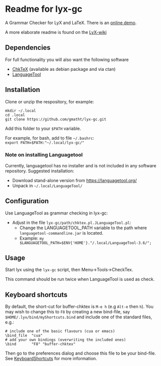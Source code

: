 # Readme for lyx-gc

A Grammar Checker for LyX and LaTeX. There is an [online demo](http://mccabedj.ucc.asn.au/checktex.html).

A more elaborate readme is found on the [LyX-wiki](http://wiki.lyx.org/Tools/LyX-GrammarChecker)

## Dependencies
For full functionality you will also want the following software

* [ChkTeX](http://www.baruch.ev-en.org/proj/chktex/) (available as debian package and via ctan)
* [LanguageTool](https://www.languagetool.org/)


## Installation

Clone or unzip the respository, for example:

```
mkdir ~/.local
cd .local
git clone https://github.com/gmatht/lyx-gc.git
```

Add this folder to your ```$PATH``` variable. 

For example, for bash, add to file ```~/.bashrc```: <br>
   ```export PATH=$PATH:"~/.local/lyx-gc/"```

### Note on installing Languagetool
Currently, languagetool has no installer and is not included in any software repository. Suggested installation:

* Download stand-alone version from https://languagetool.org/
* Unpack in ```~/.local/LanguageTool/```

## Configuration
Use LanguageTool as grammar checking in lyx-gc:

 * Adjust in the file ```lyx-gc/path/chktex.pl.JLanguageTool.pl```:
    * Change the LANGUAGETOOL_PATH variable to the path where  ```languagetool-commandline.jar``` is located.
    * Example:  ```my $LANGUAGETOOL_PATH=$ENV{'HOME'}."/.local/LanguageTool-3.6/";```
    
## Usage
Start lyx using the ```lyx-gc``` script, then Menu->Tools->CheckTex.

This command should be run twice when LanguageTool is used as check.


## Keyboard shortcuts
By default, the short-cut for buffer-chktex is ```M-e h``` (e.g ```Alt-e``` then ```h```).
You may wish to change this to ```F8``` by creating a new bind-file,
say ```$HOME/.lyx/bind/myShortcuts.bind``` and include one of the standard files, e.g.:

``` 
# include one of the basic flavours (cua or emacs)
\bind_file	"cua"
# add your own bindings (overwriting the included ones)
\bind		"F8" "buffer-chktex"
```

Then go to the preferences dialog and choose this file to be your bind-file.
See [KeyboardShortcuts](http://wiki.lyx.org/Tips/KeyboardShortcuts)
for more information. 
